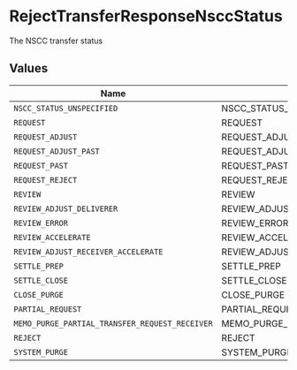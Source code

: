 # RejectTransferResponseNsccStatus

The NSCC transfer status


## Values

| Name                                           | Value                                          |
| ---------------------------------------------- | ---------------------------------------------- |
| `NSCC_STATUS_UNSPECIFIED`                      | NSCC_STATUS_UNSPECIFIED                        |
| `REQUEST`                                      | REQUEST                                        |
| `REQUEST_ADJUST`                               | REQUEST_ADJUST                                 |
| `REQUEST_ADJUST_PAST`                          | REQUEST_ADJUST_PAST                            |
| `REQUEST_PAST`                                 | REQUEST_PAST                                   |
| `REQUEST_REJECT`                               | REQUEST_REJECT                                 |
| `REVIEW`                                       | REVIEW                                         |
| `REVIEW_ADJUST_DELIVERER`                      | REVIEW_ADJUST_DELIVERER                        |
| `REVIEW_ERROR`                                 | REVIEW_ERROR                                   |
| `REVIEW_ACCELERATE`                            | REVIEW_ACCELERATE                              |
| `REVIEW_ADJUST_RECEIVER_ACCELERATE`            | REVIEW_ADJUST_RECEIVER_ACCELERATE              |
| `SETTLE_PREP`                                  | SETTLE_PREP                                    |
| `SETTLE_CLOSE`                                 | SETTLE_CLOSE                                   |
| `CLOSE_PURGE`                                  | CLOSE_PURGE                                    |
| `PARTIAL_REQUEST`                              | PARTIAL_REQUEST                                |
| `MEMO_PURGE_PARTIAL_TRANSFER_REQUEST_RECEIVER` | MEMO_PURGE_PARTIAL_TRANSFER_REQUEST_RECEIVER   |
| `REJECT`                                       | REJECT                                         |
| `SYSTEM_PURGE`                                 | SYSTEM_PURGE                                   |